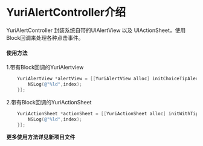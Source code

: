 YuriAlertController介绍
=====
YuriAlertController 封装系统自带的UIAlertView 以及 UIActionSheet，使用Block回调来处理各种点击事件。

#### 使用方法
1.带有Block回调的YuriAlertview
```Objective-c
    YuriAlertView *alertView = [[YuriAlertView alloc] initChoiceTipAlertWithMessage:@"title" completion:^(NSInteger index) {
        NSLog(@"%ld",index);
    }];
```
2.带有Block回调的YuriActionSheet
```Objective-c
    YuriActionSheet *actionSheet = [[YuriActionSheet alloc] initWithTipTitle:@"title" WithButtonTitles:@[@"cancel"] completion:^(NSInteger index) {
        NSLog(@"%ld",index);
    }];
```
**更多使用方法详见新项目文件**
